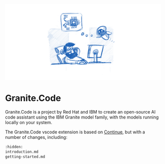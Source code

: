 ![Code Assistant](img/assistant.webp)

# Granite.Code

Granite.Code is a project by Red Hat and IBM to create an open-source AI code assistant using the IBM Granite model family, with the models running locally on your system.

The Granite.Code vscode extension is based on
[Continue](https://github.com/continuedev/continue),
but with a number of changes, including:

```{toctree}
:hidden:
introduction.md
getting-started.md
```
